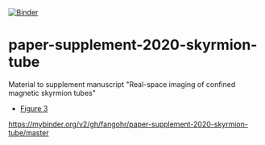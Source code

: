 [![Binder](https://mybinder.org/badge_logo.svg)](https://mybinder.org/v2/gh/fangohr/paper-supplement-2020-skyrmion-tube/master)

# paper-supplement-2020-skyrmion-tube
Material to supplement manuscript "Real-space imaging of confined magnetic skyrmion tubes"

* [Figure 3](Figure_3/Figure_3.ipynb)


https://mybinder.org/v2/gh/fangohr/paper-supplement-2020-skyrmion-tube/master


